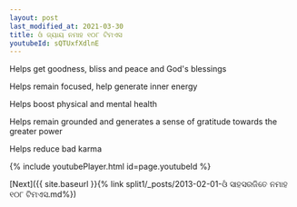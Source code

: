 ```yaml
---
layout: post
last_modified_at: 2021-03-30
title: ଓଁ ଜ୍ୟାୟ ନମାହ ୧୦୮ ଟିମଏସ
youtubeId: sQTUxfXdlnE
---
```

 
 
Helps get goodness, bliss and peace and God's blessings
 
Helps remain focused, help generate inner energy 
 
Helps boost physical and mental health 
 
Helps remain grounded and generates a sense of gratitude towards the greater power 
 
Helps reduce bad karma
 
 
 
 


{% include youtubePlayer.html id=page.youtubeId %}
 
[Next]({{ site.baseurl }}{% link  split1/_posts/2013-02-01-ଓଁ ସାହସରଜିତେ ନମାହ ୧୦୮ ଟିମଏସ.md%})
 
